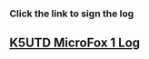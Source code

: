 ### Click the link to sign the log ###

## [K5UTD MicroFox 1 Log](https://forms.gle/x5xuc1TSrqkc1BJQ6) ##